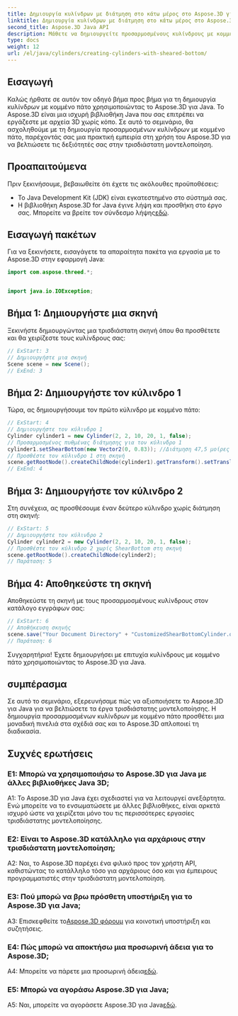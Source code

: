 ```yaml
---
title: Δημιουργία κυλίνδρων με διάτμηση στο κάτω μέρος στο Aspose.3D για Java
linktitle: Δημιουργία κυλίνδρων με διάτμηση στο κάτω μέρος στο Aspose.3D για Java
second_title: Aspose.3D Java API
description: Μάθετε να δημιουργείτε προσαρμοσμένους κυλίνδρους με κομμένο πάτο χρησιμοποιώντας το Aspose.3D για Java. Αναβαθμίστε τις δεξιότητές σας στο τρισδιάστατο μοντέλο με αυτόν τον οδηγό βήμα προς βήμα.
type: docs
weight: 12
url: /el/java/cylinders/creating-cylinders-with-sheared-bottom/
---
```

## Εισαγωγή

Καλώς ήρθατε σε αυτόν τον οδηγό βήμα προς βήμα για τη δημιουργία κυλίνδρων με κομμένο πάτο χρησιμοποιώντας το Aspose.3D για Java. Το Aspose.3D είναι μια ισχυρή βιβλιοθήκη Java που σας επιτρέπει να εργάζεστε με αρχεία 3D χωρίς κόπο. Σε αυτό το σεμινάριο, θα ασχοληθούμε με τη δημιουργία προσαρμοσμένων κυλίνδρων με κομμένο πάτο, παρέχοντάς σας μια πρακτική εμπειρία στη χρήση του Aspose.3D για να βελτιώσετε τις δεξιότητές σας στην τρισδιάστατη μοντελοποίηση.

## Προαπαιτούμενα

Πριν ξεκινήσουμε, βεβαιωθείτε ότι έχετε τις ακόλουθες προϋποθέσεις:
- Το Java Development Kit (JDK) είναι εγκατεστημένο στο σύστημά σας.
-  Η βιβλιοθήκη Aspose.3D for Java έγινε λήψη και προσθήκη στο έργο σας. Μπορείτε να βρείτε τον σύνδεσμο λήψης[εδώ](https://releases.aspose.com/3d/java/).

## Εισαγωγή πακέτων

Για να ξεκινήσετε, εισαγάγετε τα απαραίτητα πακέτα για εργασία με το Aspose.3D στην εφαρμογή Java:
```java
import com.aspose.threed.*;


import java.io.IOException;
```

## Βήμα 1: Δημιουργήστε μια σκηνή

Ξεκινήστε δημιουργώντας μια τρισδιάστατη σκηνή όπου θα προσθέτετε και θα χειρίζεστε τους κυλίνδρους σας:
```java
// ExStart: 3
// Δημιουργήστε μια σκηνή
Scene scene = new Scene();
// ExEnd: 3
```

## Βήμα 2: Δημιουργήστε τον κύλινδρο 1

Τώρα, ας δημιουργήσουμε τον πρώτο κύλινδρο με κομμένο πάτο:
```java
// ExStart: 4
// Δημιουργήστε τον κύλινδρο 1
Cylinder cylinder1 = new Cylinder(2, 2, 10, 20, 1, false);
// Προσαρμοσμένος πυθμένας διάτμησης για τον κύλινδρο 1
cylinder1.setShearBottom(new Vector2(0, 0.83)); //Διάτμηση 47,5 μοίρες στο επίπεδο xy (άξονας z)
// Προσθέστε τον κύλινδρο 1 στη σκηνή
scene.getRootNode().createChildNode(cylinder1).getTransform().setTranslation(10, 0, 0);
// ExEnd: 4
```

## Βήμα 3: Δημιουργήστε τον κύλινδρο 2

Στη συνέχεια, ας προσθέσουμε έναν δεύτερο κύλινδρο χωρίς διάτμηση στη σκηνή:
```java
// ExStart: 5
// Δημιουργήστε τον κύλινδρο 2
Cylinder cylinder2 = new Cylinder(2, 2, 10, 20, 1, false);
// Προσθέστε τον κύλινδρο 2 χωρίς ShearBottom στη σκηνή
scene.getRootNode().createChildNode(cylinder2);
// Παράταση: 5
```

## Βήμα 4: Αποθηκεύστε τη σκηνή

Αποθηκεύστε τη σκηνή με τους προσαρμοσμένους κυλίνδρους στον κατάλογο εγγράφων σας:
```java
// ExStart: 6
// Αποθήκευση σκηνής
scene.save("Your Document Directory" + "CustomizedShearBottomCylinder.obj", FileFormat.WAVEFRONTOBJ);
// Παράταση: 6
```

Συγχαρητήρια! Έχετε δημιουργήσει με επιτυχία κυλίνδρους με κομμένο πάτο χρησιμοποιώντας το Aspose.3D για Java.

## συμπέρασμα

Σε αυτό το σεμινάριο, εξερευνήσαμε πώς να αξιοποιήσετε το Aspose.3D για Java για να βελτιώσετε τα έργα τρισδιάστατης μοντελοποίησης. Η δημιουργία προσαρμοσμένων κυλίνδρων με κομμένο πάτο προσθέτει μια μοναδική πινελιά στα σχέδιά σας και το Aspose.3D απλοποιεί τη διαδικασία.

## Συχνές ερωτήσεις

### Ε1: Μπορώ να χρησιμοποιήσω το Aspose.3D για Java με άλλες βιβλιοθήκες Java 3D;

A1: Το Aspose.3D για Java έχει σχεδιαστεί για να λειτουργεί ανεξάρτητα. Ενώ μπορείτε να το ενσωματώσετε με άλλες βιβλιοθήκες, είναι αρκετά ισχυρό ώστε να χειρίζεται μόνο του τις περισσότερες εργασίες τρισδιάστατης μοντελοποίησης.

### Ε2: Είναι το Aspose.3D κατάλληλο για αρχάριους στην τρισδιάστατη μοντελοποίηση;

A2: Ναι, το Aspose.3D παρέχει ένα φιλικό προς τον χρήστη API, καθιστώντας το κατάλληλο τόσο για αρχάριους όσο και για έμπειρους προγραμματιστές στην τρισδιάστατη μοντελοποίηση.

### Ε3: Πού μπορώ να βρω πρόσθετη υποστήριξη για το Aspose.3D για Java;

 A3: Επισκεφθείτε το[Aspose.3D φόρουμ](https://forum.aspose.com/c/3d/18) για κοινοτική υποστήριξη και συζητήσεις.

### Ε4: Πώς μπορώ να αποκτήσω μια προσωρινή άδεια για το Aspose.3D;

 A4: Μπορείτε να πάρετε μια προσωρινή άδεια[εδώ](https://purchase.aspose.com/temporary-license/).

### Ε5: Μπορώ να αγοράσω Aspose.3D για Java;

 A5: Ναι, μπορείτε να αγοράσετε Aspose.3D για Java[εδώ](https://purchase.aspose.com/buy).